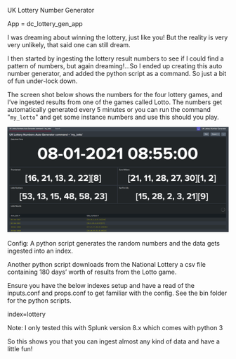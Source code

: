 UK Lottery Number Generator

App = dc_lottery_gen_app

I was dreaming about winning the lottery, just like you! But the reality is very very unlikely, that said one can still dream.

I then  started by ingesting the lottery result numbers to see if I could find a pattern of numbers, but again dreaming!…So I ended up creating this auto number generator, and added the python script as a command. So just a bit of fun under-lock down.

The screen shot below shows the numbers for the four lottery games, and I’ve ingested results from one of the games called Lotto. The numbers get automatically generated every 5 minutes or you can run the command "`my_lotto`" and get some instance numbers and use this should you play.

![](images/lotto.jpg)

Config:
A python script generates the random numbers and the data gets ingested into an index.

Another python script downloads from the National Lottery a csv file containing 180 days’ worth of results from the Lotto game.

Ensure you have the below indexes setup and have a read of the inputs.conf and props.conf to get familiar with the config. See the bin folder for the python scripts.

index=lottery  

Note:
I only tested this with Splunk version 8.x which comes with python 3

So this shows you that you can ingest almost any kind of data and have a little fun!
